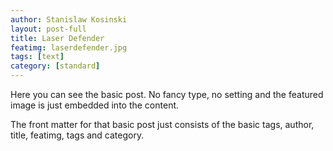 ```yaml
---
author: Stanislaw Kosinski
layout: post-full
title: Laser Defender
featimg: laserdefender.jpg
tags: [text]
category: [standard]
---
```

Here you can see the basic post. No fancy type, no setting and the featured image is just embedded into the content.

The front matter for that basic post just consists of the basic tags, author, title, featimg, tags and category.
